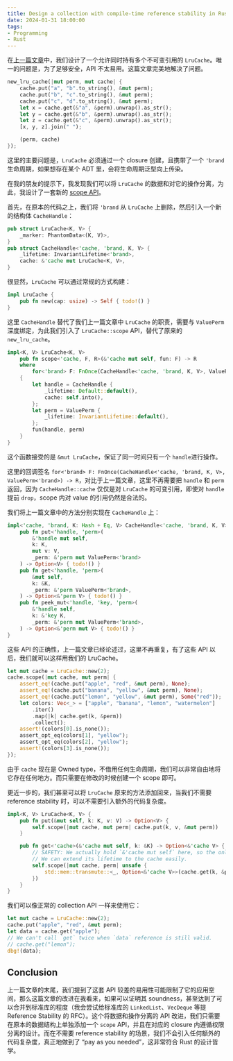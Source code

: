 ```yaml
---
title: Design a collection with compile-time reference stability in Rust (2)
date: 2024-01-31 18:00:00
tags:
- Programming
- Rust
---
```


在[上一篇文章](https://blog.zhuangty.com/ref-stable-lru/)中，我们设计了一个允许同时持有多个不可变引用的 `LruCache`。唯一的问题是，为了足够安全，API 不太易用。这篇文章完美地解决了问题。

```rust
new_lru_cache(|mut perm, mut cache| {
    cache.put("a", "b".to_string(), &mut perm);
    cache.put("b", "c".to_string(), &mut perm);
    cache.put("c", "d".to_string(), &mut perm);
    let x = cache.get(&"a", &perm).unwrap().as_str();
    let y = cache.get(&"b", &perm).unwrap().as_str();
    let z = cache.get(&"c", &perm).unwrap().as_str();
    [x, y, z].join(" ");

    (perm, cache)
});
```

这里的主要问题是，`LruCache` 必须通过一个 closure 创建，且携带了一个 `'brand` 生命周期，如果想存在某个 ADT 里，会将生命周期泛型向上传染。

在我的朋友的提示下，我发现我们可以将 `LruCache` 的数据和对它的操作分离，为此，我设计了一套新的 [scope API](https://github.com/TennyZhuang/ref-stable-lru/pull/1/files)。

首先，在原本的代码之上，我们将 `'brand` 从 `LruCache` 上删除，然后引入一个新的结构体 `CacheHandle`：

```rust
pub struct LruCache<K, V> {
    _marker: PhantomData<(K, V)>,
}
pub struct CacheHandle<'cache, 'brand, K, V> {
    _lifetime: InvariantLifetime<'brand>,
    cache: &'cache mut LruCache<K, V>,
}
```

很显然，`LruCache` 可以通过常规的方式构建：

```rust
impl LruCache {
    pub fn new(cap: usize) -> Self { todo!() }
}
```

这里 `CacheHandle` 替代了我们上一篇文章中 `LruCache` 的职责，需要与 `ValuePerm` 深度绑定，为此我们引入了 `LruCache::scope` API，替代了原来的 `new_lru_cache`。

```rust
impl<K, V> LruCache<K, V>
    pub fn scope<'cache, F, R>(&'cache mut self, fun: F) -> R
    where
        for<'brand> F: FnOnce(CacheHandle<'cache, 'brand, K, V>, ValuePerm<'brand>) -> R,
    {
        let handle = CacheHandle {
            _lifetime: Default::default(),
            cache: self.into(),
        };
        let perm = ValuePerm {
            _lifetime: InvariantLifetime::default(),
        };
        fun(handle, perm)
    }
}
```

这个函数接受的是 `&mut LruCache`，保证了同一时间只有一个 `handle`进行操作。

这里的回调签名 `for<'brand> F: FnOnce(CacheHandle<'cache, 'brand, K, V>, ValuePerm<'brand>) -> R`，对比于上一篇文章，这里不再需要把 `handle` 和 `perm` 返回，因为 `CacheHandle::cache` 仅仅是对 `LruCache` 的可变引用，即使对 `handle` 提前 `drop`，scope 内对 value 的引用仍然是合法的。

我们将上一篇文章中的方法分别实现在 `CacheHandle` 上：

```rust
impl<'cache, 'brand, K: Hash + Eq, V> CacheHandle<'cache, 'brand, K, V> {
    pub fn put<'handle, 'perm>(
        &'handle mut self,
        k: K,
        mut v: V,
        _perm: &'perm mut ValuePerm<'brand>
    ) -> Option<V> { todo!() }
    pub fn get<'handle, 'perm>(
        &mut self,
        k: &K,
        _perm: &'perm ValuePerm<'brand>,
    ) -> Option<&'perm V> { todo!() }
    pub fn peek_mut<'handle, 'key, 'perm>(
        &'handle self,
        k: &'key K,
        _perm: &'perm mut ValuePerm<'brand>,
    ) -> Option<&'perm mut V> { todo!() }
}
```

这些 API 的正确性，上一篇文章已经论述过，这里不再重复，有了这些 API 以后，我们就可以这样用我们的 LruCache。

```rust
let mut cache = LruCache::new(2);
cache.scope(|mut cache, mut perm| {
    assert_eq!(cache.put("apple", "red", &mut perm), None);
    assert_eq!(cache.put("banana", "yellow", &mut perm), None);
    assert_eq!(cache.put("lemon", "yellow", &mut perm), Some("red"));
    let colors: Vec<_> = ["apple", "banana", "lemon", "watermelon"]
        .iter()
        .map(|k| cache.get(k, &perm))
        .collect();
    assert!(colors[0].is_none());
    assert_opt_eq(colors[1], "yellow");
    assert_opt_eq(colors[2], "yellow");
    assert!(colors[3].is_none());
});
```

由于 `cache` 现在是 Owned type，不借用任何生命周期，我们可以非常自由地将它存在任何地方。而只需要在修改的时候创建一个 scope 即可。

更近一步的，我们甚至可以将 `LruCache` 原来的方法添加回来，当我们不需要 reference stability 时，可以不需要引入额外的代码复杂度。

```rust
impl<K, V> LruCache<K, V> {
    pub fn put(&mut self, k: K, v: V) -> Option<V> {
        self.scope(|mut cache, mut perm| cache.put(k, v, &mut perm))
    }

    pub fn get<'cache>(&'cache mut self, k: &K) -> Option<&'cache V> {
        // SAFETY: We actually hold `&'cache mut self` here, so the only reference should always be valid.
        // We can extend its lifetime to the cache easily.
        self.scope(|mut cache, perm| unsafe {
            std::mem::transmute::<_, Option<&'cache V>>(cache.get(k, &perm))
        })
    }
}
```

我们可以像正常的 collection API 一样来使用它：

```rust
let mut cache = LruCache::new(2);
cache.put("apple", "red", &mut perm);
let data = cache.get("apple");
// We can't call `get` twice when `data` reference is still valid.
// cache.get("lemon");
dbg!(data);
```

## Conclusion

上一篇文章的末尾，我们提到了这套 API 较差的易用性可能限制了它的应用空间，那么这篇文章的改进在我看来，如果可以证明其 soundness，甚至达到了可以合并到标准库的程度（我会尝试给标准库的 `LinkedList`、`VecDeque` 等提 Reference Stability 的 RFC）。这个将数据和操作分离的 API 改进，我们只需要在原本的数据结构上单独添加一个 `scope` API，并且在对应的 closure 内遵循权限分离的设计。而在不需要 reference stability 的场景，我们不会引入任何额外的代码复杂度，真正地做到了 “pay as you needed”，这非常符合 Rust 的设计哲学。
